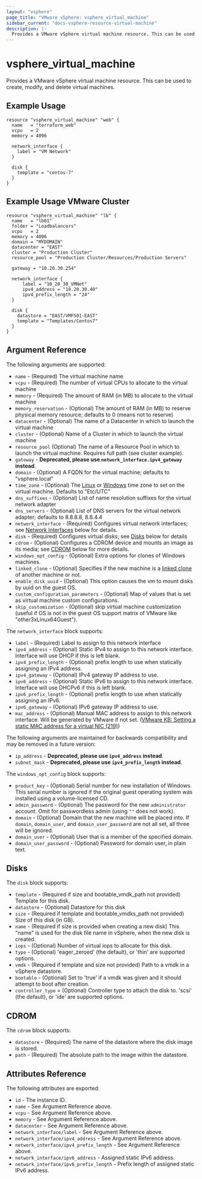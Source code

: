 ```yaml
---
layout: "vsphere"
page_title: "VMware vSphere: vsphere_virtual_machine"
sidebar_current: "docs-vsphere-resource-virtual-machine"
description: |-
  Provides a VMware vSphere virtual machine resource. This can be used to create, modify, and delete virtual machines.
---
```


# vsphere\_virtual\_machine

Provides a VMware vSphere virtual machine resource. This can be used to create,
modify, and delete virtual machines.

## Example Usage

```
resource "vsphere_virtual_machine" "web" {
  name   = "terraform_web"
  vcpu   = 2
  memory = 4096

  network_interface {
    label = "VM Network"
  }

  disk {
    template = "centos-7"
  }
}
```

## Example Usage VMware Cluster

```
resource "vsphere_virtual_machine" "lb" {
  name   = "lb01"
  folder = "Loadbalancers"
  vcpu   = 2
  memory = 4096
  domain = "MYDOMAIN"
  datacenter = "EAST"
  cluster = "Production Cluster"
  resource_pool = "Production Cluster/Resources/Production Servers"

  gateway = "10.20.30.254"

  network_interface {
      label = "10_20_30_VMNet"
      ipv4_address = "10.20.30.40"
      ipv4_prefix_length = "24"
  }

  disk {
    datastore = "EAST/VMFS01-EAST"
    template = "Templates/Centos7"
  }
}
```

## Argument Reference

The following arguments are supported:

* `name` - (Required) The virtual machine name
* `vcpu` - (Required) The number of virtual CPUs to allocate to the virtual machine
* `memory` - (Required) The amount of RAM (in MB) to allocate to the virtual machine
* `memory_reservation` - (Optional) The amount of RAM (in MB) to reserve physical memory resource; defaults to 0 (means not to reserve)
* `datacenter` - (Optional) The name of a Datacenter in which to launch the virtual machine
* `cluster` - (Optional) Name of a Cluster in which to launch the virtual machine
* `resource_pool` (Optional) The name of a Resource Pool in which to launch the virtual machine. Requires full path (see cluster example).
* `gateway` - __Deprecated, please use `network_interface.ipv4_gateway` instead__.
* `domain` - (Optional) A FQDN for the virtual machine; defaults to "vsphere.local"
* `time_zone` - (Optional) The [Linux](https://www.vmware.com/support/developer/vc-sdk/visdk41pubs/ApiReference/timezone.html) or [Windows](https://msdn.microsoft.com/en-us/library/ms912391.aspx) time zone to set on the virtual machine. Defaults to "Etc/UTC"
* `dns_suffixes` - (Optional) List of name resolution suffixes for the virtual network adapter
* `dns_servers` - (Optional) List of DNS servers for the virtual network adapter; defaults to 8.8.8.8, 8.8.4.4
* `network_interface` - (Required) Configures virtual network interfaces; see [Network Interfaces](#network-interfaces) below for details.
* `disk` - (Required) Configures virtual disks; see [Disks](#disks) below for details
* `cdrom` - (Optional) Configures a CDROM device and mounts an image as its media; see [CDROM](#cdrom) below for more details.
* `windows_opt_config` - (Optional) Extra options for clones of Windows machines.
* `linked_clone` - (Optional) Specifies if the new machine is a [linked clone](https://www.vmware.com/support/ws5/doc/ws_clone_overview.html#wp1036396) of another machine or not.
* `enable_disk_uuid` - (Optional) This option causes the vm to mount disks by uuid on the guest OS.
* `custom_configuration_parameters` - (Optional) Map of values that is set as virtual machine custom configurations.
* `skip_customization` - (Optional) skip virtual machine customization (useful if OS is not in the guest OS support matrix of VMware like "other3xLinux64Guest").

The `network_interface` block supports:

* `label` - (Required) Label to assign to this network interface
* `ipv4_address` - (Optional) Static IPv4 to assign to this network interface. Interface will use DHCP if this is left blank.
* `ipv4_prefix_length` - (Optional) prefix length to use when statically assigning an IPv4 address.
* `ipv4_gateway` - (Optional) IPv4 gateway IP address to use.
* `ipv6_address` - (Optional) Static IPv6 to assign to this network interface. Interface will use DHCPv6 if this is left blank.
* `ipv6_prefix_length` - (Optional) prefix length to use when statically assigning an IPv6.
* `ipv6_gateway` - (Optional) IPv6 gateway IP address to use.
* `mac_address` - (Optional) Manual MAC address to assign to this network interface. Will be generated by VMware if not set. ([VMware KB: Setting a static MAC address for a virtual NIC (219)](https://kb.vmware.com/selfservice/microsites/search.do?cmd=displayKC&externalId=219))

The following arguments are maintained for backwards compatibility and may be
removed in a future version:

* `ip_address` - __Deprecated, please use `ipv4_address` instead__.
* `subnet_mask` - __Deprecated, please use `ipv4_prefix_length` instead__.

The `windows_opt_config` block supports:

* `product_key` - (Optional) Serial number for new installation of Windows. This serial number is ignored if the original guest operating system was installed using a volume-licensed CD.
* `admin_password` - (Optional) The password for the new `administrator` account. Omit for passwordless admin (using `""` does not work).
* `domain` - (Optional) Domain that the new machine will be placed into. If `domain`, `domain_user`, and `domain_user_password` are not all set, all three will be ignored.
* `domain_user` - (Optional) User that is a member of the specified domain.
* `domain_user_password` - (Optional) Password for domain user, in plain text.

<a id="disks"></a>
## Disks

The `disk` block supports:

* `template` - (Required if size and bootable_vmdk_path not provided) Template for this disk.
* `datastore` - (Optional) Datastore for this disk
* `size` - (Required if template and bootable_vmdks_path not provided) Size of this disk (in GB).
* `name` - (Required if size is provided when creating a new disk) This "name" is used for the disk file name in vSphere, when the new disk is created.
* `iops` - (Optional) Number of virtual iops to allocate for this disk.
* `type` - (Optional) 'eager_zeroed' (the default), or 'thin' are supported options.
* `vmdk` - (Required if template and size not provided) Path to a vmdk in a vSphere datastore.
* `bootable` - (Optional) Set to 'true' if a vmdk was given and it should attempt to boot after creation.
* `controller_type` = (Optional) Controller type to attach the disk to.  'scsi' (the default), or 'ide' are supported options.

<a id="cdrom"></a>
## CDROM

The `cdrom` block supports:

* `datastore` - (Required) The name of the datastore where the disk image is stored.
* `path` - (Required) The absolute path to the image within the datastore.

## Attributes Reference

The following attributes are exported:

* `id` - The instance ID.
* `name` - See Argument Reference above.
* `vcpu` - See Argument Reference above.
* `memory` - See Argument Reference above.
* `datacenter` - See Argument Reference above.
* `network_interface/label` - See Argument Reference above.
* `network_interface/ipv4_address` - See Argument Reference above.
* `network_interface/ipv4_prefix_length` - See Argument Reference above.
* `network_interface/ipv6_address` - Assigned static IPv6 address.
* `network_interface/ipv6_prefix_length` - Prefix length of assigned static IPv6 address.
